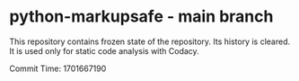 # python-markupsafe - main branch

This repository contains frozen state of the repository.
Its history is cleared. It is used only for static code
analysis with Codacy.

Commit Time: 1701667190